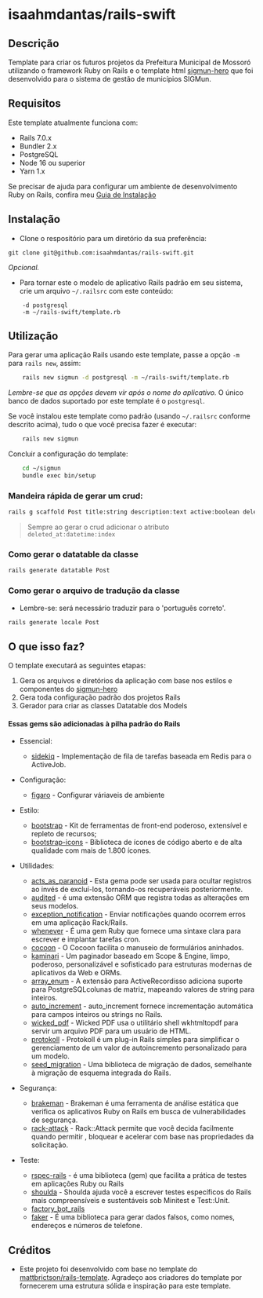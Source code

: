 # isaahmdantas/rails-swift


## Descrição

Template para criar os futuros projetos da Prefeitura Municipal de Mossoró utilizando o framework Ruby on Rails e o template html [sigmun-hero](https://github.com/heronildesjr/sigmun-hero) que foi desenvolvido para o sistema de gestão de municípios SIGMun.

## Requisitos 

Este template atualmente funciona com: 

* Rails 7.0.x
* Bundler 2.x 
* PostgreSQL
* Node 16 ou superior 
* Yarn 1.x 

Se precisar de ajuda para configurar um ambiente de desenvolvimento Ruby on Rails, confira meu [Guia de Instalação](https://github.com/isaahmdantas/rails-swift/blob/main/INSTALAR_RAILS.md)

## Instalação

- Clone o respositório para um diretório da sua preferência: 
```
git clone git@github.com:isaahmdantas/rails-swift.git
```

*Opcional.*

- Para tornar este o modelo de aplicativo Rails padrão em seu sistema, crie um arquivo `~/.railsrc` com este conteúdo:


```
    -d postgresql
    -m ~/rails-swift/template.rb
```

## Utilização

Para gerar uma aplicação Rails usando este template, passe a opção `-m` para `rails new`, assim: 

```bash
    rails new sigmun -d postgresql -m ~/rails-swift/template.rb
```


*Lembre-se que as opções devem vir após o nome do aplicativo.* 
O único banco de dados suportado por este template é o `postgresql`.


Se você instalou este template como padrão (usando `~/.railsrc` conforme descrito acima), tudo o que você precisa fazer é executar:

```bash
    rails new sigmun
```

Concluir a configuração do template: 
```bash
    cd ~/sigmun
    bundle exec bin/setup 
```

### Mandeira rápida de gerar um crud: 

```bash 
rails g scaffold Post title:string description:text active:boolean deleted_at:datetime:index 
```
> Sempre ao gerar o crud adicionar o atributo `deleted_at:datetime:index`

### Como gerar o datatable da classe 
```bash 
rails generate datatable Post
``` 

### Como gerar o arquivo de tradução da classe

* Lembre-se: será necessário traduzir para o 'português correto'.

```bash 
rails generate locale Post
``` 

## O que isso faz?

O template executará as seguintes etapas:

1. Gera os arquivos e diretórios da aplicação com base nos estilos e componentes do [sigmun-hero](https://github.com/heronildesjr/sigmun-hero)
2. Gera toda configuração padrão dos projetos Rails
3. Gerador para criar as classes Datatable dos Models 


#### Essas gems são adicionadas à pilha padrão do Rails

* Essencial: 
    * [sidekiq](https://github.com/sidekiq/sidekiq) - Implementação de fila de tarefas baseada em Redis para o ActiveJob.

* Configuração:
    * [figaro](https://github.com/laserlemon/figaro) - Configurar váriaveis de ambiente 

* Estilo:
    * [bootstrap](https://getbootstrap.com/) - Kit de ferramentas de front-end poderoso, extensível e repleto de recursos;
    * [bootstrap-icons](https://icons.getbootstrap.com/) - Biblioteca de ícones de código aberto e de alta qualidade com mais de 1.800 ícones.

* Utilidades:
    * [acts_as_paranoid](https://github.com/ActsAsParanoid/acts_as_paranoid) - Esta gema pode ser usada para ocultar registros ao invés de excluí-los, tornando-os recuperáveis ​​posteriormente.
    * [audited](https://github.com/collectiveidea/audited) - é uma extensão ORM que registra todas as alterações em seus modelos.
    * [exception_notification](https://github.com/smartinez87/exception_notification) - Enviar notificações quando ocorrem erros em uma aplicação Rack/Rails.
    * [whenever](https://github.com/javan/whenever) - É uma gem Ruby que fornece uma sintaxe clara para escrever e implantar tarefas cron.
    * [cocoon](https://github.com/nathanvda/cocoon) - O Cocoon facilita o manuseio de formulários aninhados.
    * [kaminari](https://github.com/kaminari/kaminari) - Um paginador baseado em Scope & Engine, limpo, poderoso, personalizável e sofisticado para estruturas modernas de aplicativos da Web e ORMs.
    * [array_enum](https://github.com/freeletics/array_enum) - A extensão para ActiveRecordisso adiciona suporte para PostgreSQLcolunas de matriz, mapeando valores de string para inteiros.
    * [auto_increment](https://github.com/felipediesel/auto_increment) - auto_increment fornece incrementação automática para campos inteiros ou strings no Rails.
    * [wicked_pdf](https://github.com/mileszs/wicked_pdf) - Wicked PDF usa o utilitário shell wkhtmltopdf para servir um arquivo PDF para um usuário de HTML.
    * [protokoll](https://github.com/celsodantas/protokoll) - Protokoll é um plug-in Rails simples para simplificar o gerenciamento de um valor de autoincremento personalizado para um modelo.
    * [seed_migration](https://github.com/pboling/seed_migration) - Uma biblioteca de migração de dados, semelhante à migração de esquema integrada do Rails.

* Segurança: 
    * [brakeman](https://github.com/presidentbeef/brakeman) - Brakeman é uma ferramenta de análise estática que verifica os aplicativos Ruby on Rails em busca de vulnerabilidades de segurança.
    * [rack-attack](https://github.com/rack/rack-attack) - Rack::Attack permite que você decida facilmente quando permitir , bloquear e acelerar com base nas propriedades da solicitação.

* Teste: 
    * [rspec-rails](https://github.com/rspec/rspec-rails) - é uma biblioteca (gem) que facilita a prática de testes em aplicações Ruby ou Rails
    * [shoulda](https://github.com/thoughtbot/shoulda) - Shoulda ajuda você a escrever testes específicos do Rails mais compreensíveis e sustentáveis ​​sob Minitest e Test::Unit.
    * [factory_bot_rails](https://github.com/thoughtbot/factory_bot_rails)
    * [faker](https://github.com/faker-ruby/faker) - É uma biblioteca para gerar dados falsos, como nomes, endereços e números de telefone.

## Créditos 

* Este projeto foi desenvolvido com base no template do [mattbrictson/rails-template](https://github.com/mattbrictson/rails-template). Agradeço aos criadores do template por fornecerem uma estrutura sólida e inspiração para este template.